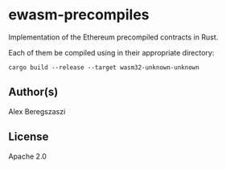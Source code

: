 # ewasm-precompiles

Implementation of the Ethereum precompiled contracts in Rust.

Each of them be compiled using in their appropriate directory:

```
cargo build --release --target wasm32-unknown-unknown
```

## Author(s)

Alex Beregszaszi

## License

Apache 2.0
